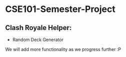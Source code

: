 # CSE101-Semester-Project

## Clash Royale Helper:

- Random Deck Generator

We will add more functionality as we progress further :P
